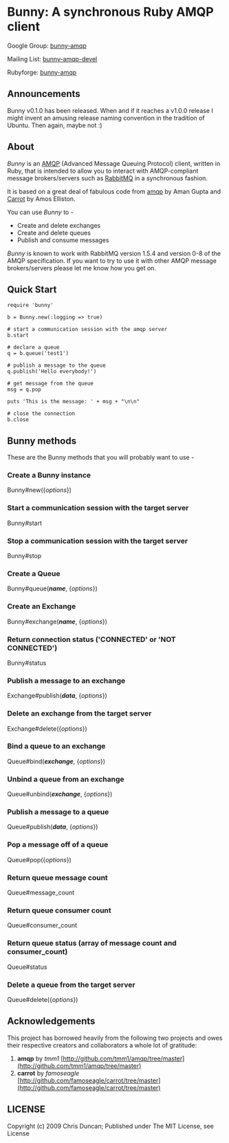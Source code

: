 # Bunny: A synchronous Ruby AMQP client

Google Group: [bunny-amqp](http://groups.google.com/group/bunny-amqp)

Mailing List: [bunny-amqp-devel](http://rubyforge.org/mailman/listinfo/bunny-amqp-devel)

Rubyforge: [bunny-amqp](http://rubyforge.org/projects/bunny-amqp)

## Announcements

Bunny v0.1.0 has been released. When and if it reaches a v1.0.0 release I might invent an amusing release naming convention in the tradition of Ubuntu. Then again, maybe not :)

## About

*Bunny* is an [AMQP](http://www.amqp.org) (Advanced Message Queuing Protocol) client, written in Ruby, that is intended to allow you to interact with AMQP-compliant message brokers/servers such as [RabbitMQ](http://www.rabbitmq.com) in a synchronous fashion.

It is based on a great deal of fabulous code from [amqp](http://github.com/tmm1/amqp) by Aman Gupta and [Carrot](http://github.com/famoseagle/carrot) by Amos Elliston.

You can use *Bunny* to -

* Create and delete exchanges
* Create and delete queues
* Publish and consume messages
 
*Bunny* is known to work with RabbitMQ version 1.5.4 and version 0-8 of the AMQP specification. If you want to try to use it with other AMQP message brokers/servers please let me know how you get on.
 
## Quick Start

    require 'bunny'

    b = Bunny.new(:logging => true)

    # start a communication session with the amqp server
    b.start

    # declare a queue
    q = b.queue('test1')

    # publish a message to the queue
    q.publish('Hello everybody!')

    # get message from the queue
    msg = q.pop

    puts 'This is the message: ' + msg + "\n\n"

    # close the connection
    b.close

## Bunny methods

These are the Bunny methods that you will probably want to use -

### Create a Bunny instance
Bunny#new({_options_})

### Start a communication session with the target server
Bunny#start

### Stop a communication session with the target server
Bunny#stop

### Create a Queue
Bunny#queue(_**name**_, {_options_})

### Create an Exchange
Bunny#exchange(_**name**_, {_options_})

### Return connection status ('CONNECTED' or 'NOT CONNECTED')
Bunny#status               

### Publish a message to an exchange
Exchange#publish(_**data**_, {_options_})

### Delete an exchange from the target server
Exchange#delete({_options_})

### Bind a queue to an exchange
Queue#bind(_**exchange**_, {_options_})

### Unbind a queue from an exchange
Queue#unbind(_**exchange**_, {_options_})

### Publish a message to a queue
Queue#publish(_**data**_, {_options_})

### Pop a message off of a queue
Queue#pop({_options_})

### Return queue message count
Queue#message_count

### Return queue consumer count
Queue#consumer_count

### Return queue status (array of message count and consumer_count)
Queue#status

### Delete a queue from the target server
Queue#delete({_options_})

## Acknowledgements

This project has borrowed heavily from the following two projects and owes their respective creators and collaborators a whole lot of gratitude:

1. **amqp** by *tmm1* [http://github.com/tmm1/amqp/tree/master](http://github.com/tmm1/amqp/tree/master)
2. **carrot** by *famoseagle* [http://github.com/famoseagle/carrot/tree/master](http://github.com/famoseagle/carrot/tree/master)

## LICENSE

Copyright (c) 2009 Chris Duncan; Published under The MIT License, see License
